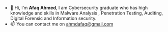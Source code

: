 - 👋 Hi, I’m **Afaq Ahmed**,
I am Cybersecurity graduate who has high knowledge and skills in Malware Analysis , Penetration Testing, Auditing, Digital Forensic and Information security.
- 📫 You can contact me on ahmdafaq@gmail.com
